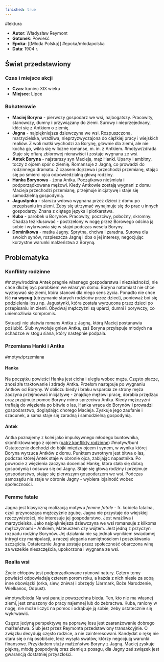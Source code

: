 ```yaml
---
finished: true
---
```

#lektura 
- **Autor**: Władysław Reymont
- **Gatunek**: Powieść
- **Epoka**: [[Młoda Polska]] #epoka/młodapolska 
- **Data**: 1904 r.

## Świat przedstawiony
### Czas i miejsce akcji
- **Czas**: koniec XIX wieku
- **Miejsce**: Lipce
### Bohaterowie
- **Maciej Boryna** - pierwszy gospodarz we wsi, najbogatszy. Pracowity, stanowczy, dumny i przywiązany do ziemi. Surowy i nieprzejednany, kłóci się z Antkiem o ziemię.
- **Jagna** - najpiękniejsza dziewczyna we wsi. Rozpuszczona, marzycielska, wrażliwa, nieprzyzwyczajona do ciężkiej pracy i wiejskich realiów. Z woli matki wychodzi za Borynę, głównie dla ziemi, ale nie kocha go, wikła się w liczne romanse, m. in. z Antkiem. #motyw/zdrada Staje się ofiarą zbiorowej nienawiści i zostaje wygnana ze wsi.
- **Antek Boryna** - najstarszy syn Macieja, mąż Hanki. Uparty i ambitny, toczy z ojcem spór o ziemię. Romansuje z Jagną, co prowadzi do rodzinnego dramatu. Z czasem dojrzewa i przechodzi przemianę, stając się po śmierci ojca odpowiedzialną głową rodziny.
- **Hanka Borynowa** - żona Antka. Początkowo nieśmiała i podporządkowana mężowi. Kiedy Antkowie zostają wygnani z domu Macieja przechodzi przemianę, przejmuje inicjatywę i staje się samodzielną gospodynią. 
- **Jagustynka** - starsza wdowa wygnana przez dzieci z domu po przepisaniu im ziemi. Żeby się utrzymać wynajmuje się do prac u innych gospodarzy. Znana z ciętego języka i plotkarstwa.
- **Kuba** - parobek u Borynów. Pracowity, poczciwy, pobożny, skromny. Chadza też kłusować - postrzelony w nogę przez Borowego odcina ją sobie i wykrwawia się w stajni podczas wesela Boryny.
- **Dominikowa** - matka Jagny. Sprytna, chciwa i zaradna. Surowa dla swoich synów, rozpieszcza Jagnę i dba o jej interesy, negocjując korzystne warunki małżeństwa z Boryną.

## Problematyka
### Konflikty rodzinne
#motyw/rodzina 
Antek pragnie własnego gospodarstwa i niezależności, nie chce dłużej być parobkiem we własnym domu. Boryna natomiast nie chce wyzbywać się ziemi, która stanowi dla niego sens życia. Ponadto nie chce iść **na wycug** (utrzymanie starych rodziców przez dzieci), ponieważ boi się podzielenia losu np. Jagustynki, która została wyrzucona przez dzieci po przepisaniu im ziemi. Obydwaj mężczyźni są uparci, dumni i porywczy, co uniemożliwia kompromis.

Sytuacji nie ułatwia romans Antka z Jagną, którą Maciej postanawia poślubić. Ślub wywołuje gniew Antka, zaś Boryna przyłapuje młodych na schadzce w stogu siana, który następnie podpala. 
### Przemiana Hanki i Antka
#motyw/przemiana
#### Hanka
Na początku powieści Hanka jest cicha i uległa wobec męża. Często płacze, znosi złe traktowanie i zdrady Antka. Przełom następuje po wygnaniu Antków od Boryny. W obliczu biedy i braku wsparcia ze strony męża zaczyna przejmować inicjatywę - znajduje mężowi pracę, dorabia przędząc oraz przyjmuje pomoc Boryny mimo sprzeciwu Antka. Kiedy mężczyźni trafiają do więzienia po bitwie o las, Hanka wraca do Borynów i prowadzi gospodarstwo, doglądając chorego Macieja. Zyskuje jego zaufanie i szacunek, a sama staje się zaradną i samodzielną gospodynią.
#### Antek
Antka poznajemy z kolei jako impulsywnego młodego buntownika, skonfliktowanego z ojcem ([patrz konflikty rodzinne](#Konflikty%20rodzinne)) #motyw/bunt Ostatecznie dochodzi do bójki między ojcem i synem, w wyniku której Boryna wyrzuca Antków z domu.
Punktem zwrotnym jest bitwa o las, podczas której Antek staje w obronie ojca, zabijając napastnika. Po powrocie z więzienia zaczyna doceniać Hankę, która stała się dobrą gospodynią i odsuwa się od Jagny. Staje się głową rodziny i przejmuje gospodarstwo, stając się pierwszym gospodarzem we wsi. Podczas samosądu nie staje w obronie Jagny - wybiera lojalność wobec społeczności. 

### Femme fatale
Jagna jest klasyczną realizacją motywu *femme fatale* - fr. kobieta fatalna, czyli przynosząca mężczyźnie zgubę. 
Jagna nie przystaje do wiejskiej rzeczywistości, nie interesuje jej gospodarstwo. Jest wrażliwa i marzycielska. Jako najpiękniejsza dziewczyna we wsi romansuje z kilkoma mężczyznami - Antkiem, Mateuszem czy wójtem. Jest jedną z przyczyn rozpadu rodziny Borynów. 
Jej działania nie są jednak wynikiem świadomej intrygi czy manipulacji, a raczej ulegania namiętnościom i poszukiwania szczęścia. 
Ostatecznie Jagna zostaje przez społeczność obarczona winą za wszelkie nieszczęścia, upokorzona i wygnana ze wsi.
### Realia wsi
Życie chłopów jest podporządkowane rytmowi natury. Cztery tomy powieści odpowiadają czterem porom roku, a każda z nich niesie za sobą inne obowiązki (orka, siew, żniwa) i obrzędy (Jarmark, Boże Narodzenie, Wielkanoc, Odpust). 

#motyw/bieda
Na wsi panuje powszechna bieda. Ten, kto nie ma własnej ziemi, jest zmuszony do pracy najemnej lub do żebractwa. Kuba, raniony w nogę, nie może liczyć na pomoc i odrąbuje ją sobie, żeby ostatecznie się wykrwawić.

Często jedyną perspektywą na poprawę losu jest zaaranżowanie dobrego małżeństwa. Ślub jest przez Reymonta przedstawiony transakcyjnie. O związku decydują często rodzice, a nie zainteresowani. Kandydat o rękę nie stara się o nią osobiście, lecz wysyła swatów, którzy negocjują warunki finansowe. Przykładem służy małżeństwo Boryny z Jagną. Maciej zyskuje piękną, młodą gospodynię oraz ziemię z posagu, dla Jagny zaś związek jest gwarancją dostatniej przyszłości. 